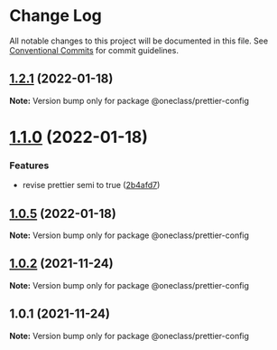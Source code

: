 # Change Log

All notable changes to this project will be documented in this file.
See [Conventional Commits](https://conventionalcommits.org) for commit guidelines.

## [1.2.1](https://dev.azure.com/oneclass-rd/Tools/_git/eslint-prettier-config/compare/v1.2.0...v1.2.1) (2022-01-18)

**Note:** Version bump only for package @oneclass/prettier-config





# [1.1.0](https://github.com/leosuoxxo/eslint-prettier-config/compare/v1.0.5...v1.1.0) (2022-01-18)


### Features

* revise prettier semi to true ([2b4afd7](https://github.com/leosuoxxo/eslint-prettier-config/commit/2b4afd7963874b3b018f840fa68d2dab016b594a))





## [1.0.5](https://github.com/leosuoxxo/eslint-prettier-config/compare/v1.0.4...v1.0.5) (2022-01-18)

**Note:** Version bump only for package @oneclass/prettier-config





## [1.0.2](https://github.com/leosuoxxo/eslint-prettier-config/compare/v1.0.1...v1.0.2) (2021-11-24)

**Note:** Version bump only for package @oneclass/prettier-config





## 1.0.1 (2021-11-24)

**Note:** Version bump only for package @oneclass/prettier-config
